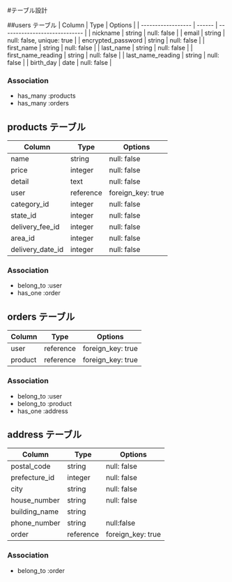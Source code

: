 #テーブル設計

##users テーブル
| Column             | Type   | Options                       |
| ------------------ | ------ | ----------------------------- |
| nickname           | string | null: false                   |
| email              | string | null: false, unique: true     |
| encrypted_password | string | null: false                   |
| first_name         | string | null: false                   |
| last_name          | string | null: false                   |
| first_name_reading | string | null: false                   |
| last_name_reading  | string | null: false                   |
| birth_day          | date   | null: false                   |

### Association
- has_many :products
- has_many :orders


## products テーブル
| Column           | Type      | Options           |
| -----------------| --------- | ----------------- |
| name             | string    | null: false       |
| price            | integer   | null: false       |
| detail           | text      | null: false       |
| user             | reference | foreign_key: true |
| category_id      | integer   | null: false       |
| state_id         | integer   | null: false       |
| delivery_fee_id  | integer   | null: false       |
| area_id          | integer   | null: false       |
| delivery_date_id | integer   | null: false       |

### Association
- belong_to :user
- has_one   :order


## orders テーブル
| Column  | Type      | Options           |
| ------- | --------- | ----------------- |
| user    | reference | foreign_key: true |
| product | reference | foreign_key: true |

### Association
- belong_to :user
- belong_to :product
- has_one   :address


## address テーブル
| Column        | Type     | Options           |
| ------------- | -------- | ----------------- |
| postal_code   | string   | null: false       |
| prefecture_id | integer  | null: false       |
| city          | string   | null: false       |
| house_number  | string   | null: false       |
| building_name | string   |                   |
| phone_number  | string   | null:false        |
| order         | reference| foreign_key: true |

### Association
- belong_to :order

